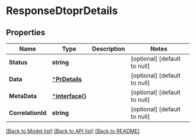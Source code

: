 # ResponseDtoprDetails

## Properties
Name | Type | Description | Notes
------------ | ------------- | ------------- | -------------
**Status** | **string** |  | [optional] [default to null]
**Data** | [***PrDetails**](PRDetails.md) |  | [optional] [default to null]
**MetaData** | [***interface{}**](interface{}.md) |  | [optional] [default to null]
**CorrelationId** | **string** |  | [optional] [default to null]

[[Back to Model list]](../README.md#documentation-for-models) [[Back to API list]](../README.md#documentation-for-api-endpoints) [[Back to README]](../README.md)

